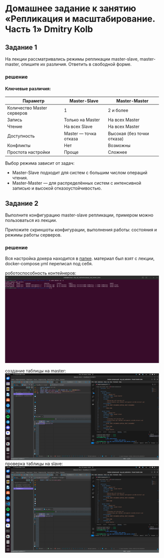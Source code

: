 # Домашнее задание к занятию «Репликация и масштабирование. Часть 1» Dmitry Kolb

## Задание 1

На лекции рассматривались режимы репликации master-slave, master-master, опишите их различия.
Ответить в свободной форме.

### решение 

#### Ключевые различия:
| Параметр | Master-Slave | Master-Master |
| ------------- | ------------- | ------------- |
| Количество Master серверов | 1 | 2 и более |
| Запись | Только на Master | На всех Master |
| Чтение | На всех Slave | На всех Master |
| Доступность | Master — точка отказа | Высокая (без точки отказа) |
| Конфликты | Нет | Возможны |
| Простота настройки | Проще | Сложнее |

Выбор режима зависит от задач:
* Master-Slave подходит для систем с большим числом операций чтения.
* Master-Master — для распределённых систем с интенсивной записью и высокой отказоустойчивостью.
    
## Задание 2

Выполните конфигурацию master-slave репликации, примером можно пользоваться из лекции.

Приложите скриншоты конфигурации, выполнения работы: состояния и режимы работы серверов.

### решение
Вся настройка докера находится в [папке](https://github.com/Chika1703/Replication-and-scaling-1/tree/main/mysql_repl_master_slave). материал был взят с лекции, docker-compose.yml переписал под себя. 

роботоспособность контейнеров: ![image 3](png/3.png)

создание таблицы на master: ![image 1](png/1.png)
проверка таблицы на slave: ![image 2](png/2.png)
